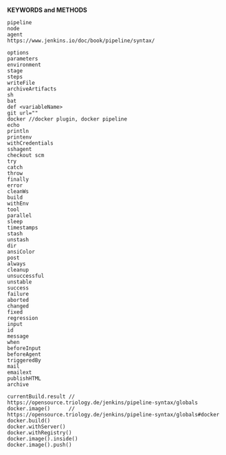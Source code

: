 **KEYWORDS and METHODS**

    pipeline
    node
    agent
    https://www.jenkins.io/doc/book/pipeline/syntax/

    options
    parameters
    environment
    stage
    steps
    writeFile
    archiveArtifacts
    sh
    bat
    def <variableName>
    git url=""
    docker //docker plugin, docker pipeline
    echo
    println
    printenv
    withCredentials
    sshagent
    checkout scm
    try
    catch
    throw
    finally
    error
    cleanWs
    build
    withEnv
    tool
    parallel
    sleep
    timestamps
    stash
    unstash
    dir
    ansiColor
    post
    always
    cleanup
    unsuccessful
    unstable
    success
    failure
    aborted
    changed
    fixed
    regression
    input
    id
    message
    when
    beforeInput
    beforeAgent
    triggeredBy
    mail
    emailext
    publishHTML
    archive

    currentBuild.result // https://opensource.triology.de/jenkins/pipeline-syntax/globals
    docker.image()      // https://opensource.triology.de/jenkins/pipeline-syntax/globals#docker
    docker.build()
    docker.withServer()
    docker.withRegistry()
    docker.image().inside()
    docker.image().push()

